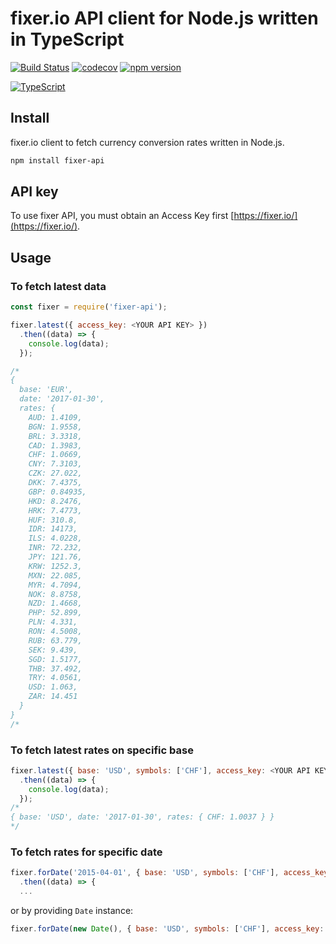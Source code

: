 # fixer.io API client for Node.js written in TypeScript

[![Build Status](https://travis-ci.org/svlapin/fixer-api.svg?branch=master)](https://travis-ci.org/svlapin/fixer-api)
[![codecov](https://codecov.io/gh/svlapin/fixer-api/branch/master/graph/badge.svg)](https://codecov.io/gh/svlapin/fixer-api)
[![npm version](https://badge.fury.io/js/fixer-api.svg)](https://badge.fury.io/js/fixer-api)

[![TypeScript](https://badges.frapsoft.com/typescript/code/typescript.svg?v=101)](https://github.com/ellerbrock/typescript-badges/)

## Install

fixer.io client to fetch currency conversion rates written in Node.js.

```sh
npm install fixer-api
```

## API key

To use fixer API, you must obtain an Access Key first [https://fixer.io/](https://fixer.io/).

## Usage

### To fetch latest data
```js
const fixer = require('fixer-api');

fixer.latest({ access_key: <YOUR API KEY> })
  .then((data) => {
    console.log(data);
  });

/*
{
  base: 'EUR',
  date: '2017-01-30',
  rates: {
    AUD: 1.4109,
    BGN: 1.9558,
    BRL: 3.3318,
    CAD: 1.3983,
    CHF: 1.0669,
    CNY: 7.3103,
    CZK: 27.022,
    DKK: 7.4375,
    GBP: 0.84935,
    HKD: 8.2476,
    HRK: 7.4773,
    HUF: 310.8,
    IDR: 14173,
    ILS: 4.0228,
    INR: 72.232,
    JPY: 121.76,
    KRW: 1252.3,
    MXN: 22.085,
    MYR: 4.7094,
    NOK: 8.8758,
    NZD: 1.4668,
    PHP: 52.899,
    PLN: 4.331,
    RON: 4.5008,
    RUB: 63.779,
    SEK: 9.439,
    SGD: 1.5177,
    THB: 37.492,
    TRY: 4.0561,
    USD: 1.063,
    ZAR: 14.451
  }
}
/*
```

### To fetch latest rates on specific base

```js
fixer.latest({ base: 'USD', symbols: ['CHF'], access_key: <YOUR API KEY> })
  .then((data) => {
    console.log(data);
  });
/*
{ base: 'USD', date: '2017-01-30', rates: { CHF: 1.0037 } }
*/
```

### To fetch rates for specific date

```js
fixer.forDate('2015-04-01', { base: 'USD', symbols: ['CHF'], access_key: <YOUR API KEY> })
  .then((data) => {
  ...
```

or by providing `Date` instance:
```js
fixer.forDate(new Date(), { base: 'USD', symbols: ['CHF'], access_key: <YOUR API KEY> })
```
